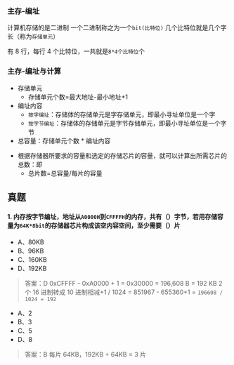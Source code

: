 ### 主存-编址

计算机存储的是二进制
一个二进制称之为一个`bit(比特位)`
几个比特位就是几个字长（称为`存储单元`）

有 8 行，每行 4 个比特位，一共就是`8*4个比特位`个

### 主存-编址与计算

- 存储单元
  - 存储单元个数=最大地址-最小地址+1
- 编址内容
  - `按字编址`：存储体的存储单元是字存储单元，即最小寻址单位是一个字
  - `按字节编址`：存储体的存储单元是字节存储单元，即最小寻址单位是一个字节
- 总容量：存储单元个数 \* 编址内容

* 根据存储器所要求的容量和选定的存储芯片的容量，就可以计算出所需芯片的总数：即
  - 总片数=总容量/每片的容量

## 真题

#### 1. 内存按字节编址，地址从`A0000H`到`CFFFFH`的内存，共有（）字节，若用存储容量为`64K*8bit`的存储器芯片构成该空内容空间，至少需要（）片

- A、80KB
- B、96KB
- C、160KB
- D、192KB

> 答案：D
> 0xCFFFF - 0xA0000 + 1 = 0x30000 = 196,608 B = 192 KB
> 2 个 16 进制转成 10 进制相减+1 / 1024 = 851967 - 655360+1 = `196608 / 1024 = 192`

- A、2
- B、3
- C、5
- D、8

> 答案：B
> 每片 64KB，192KB ÷ 64KB = 3 片
